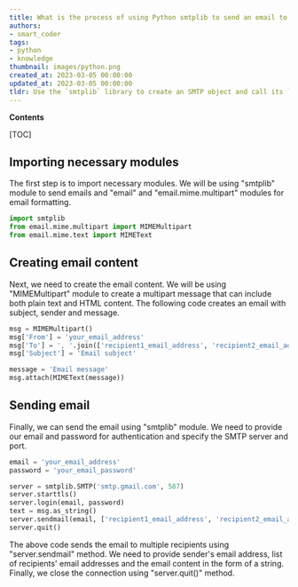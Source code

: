 ```yaml
---
title: What is the process of using Python smtplib to send an email to multiple recipients?
authors:
- smart_coder
tags:
- python
- knowledge
thumbnail: images/python.png
created_at: 2023-03-05 00:00:00
updated_at: 2023-03-05 00:00:00
tldr: Use the `smtplib` library to create an SMTP object and call its `sendmail()` method with a list of recipient email addresses.
---
```


**Contents**

[TOC]

## Importing necessary modules

The first step is to import necessary modules. We will be using "smtplib" module to send emails and "email" and "email.mime.multipart" modules for email formatting.

```python
import smtplib
from email.mime.multipart import MIMEMultipart
from email.mime.text import MIMEText
```

## Creating email content

Next, we need to create the email content. We will be using "MIMEMultipart" module to create a multipart message that can include both plain text and HTML content. The following code creates an email with subject, sender and message.

```python
msg = MIMEMultipart()
msg['From'] = 'your_email_address'
msg['To'] = ', '.join(['recipient1_email_address', 'recipient2_email_address'])
msg['Subject'] = 'Email subject'

message = 'Email message'
msg.attach(MIMEText(message))
```

## Sending email

Finally, we can send the email using "smtplib" module. We need to provide our email and password for authentication and specify the SMTP server and port.

```python
email = 'your_email_address'
password = 'your_email_password'

server = smtplib.SMTP('smtp.gmail.com', 587)
server.starttls()
server.login(email, password)
text = msg.as_string()
server.sendmail(email, ['recipient1_email_address', 'recipient2_email_address'], text)
server.quit()
```

The above code sends the email to multiple recipients using "server.sendmail" method. We need to provide sender's email address, list of recipients' email addresses and the email content in the form of a string. Finally, we close the connection using "server.quit()" method.
